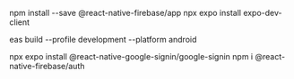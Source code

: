 npm install --save @react-native-firebase/app
npx expo install expo-dev-client

eas build --profile development --platform android

<!-- eas build --profile development-simulator --platform ios -->

npx expo install @react-native-google-signin/google-signin
npm i @react-native-firebase/auth
